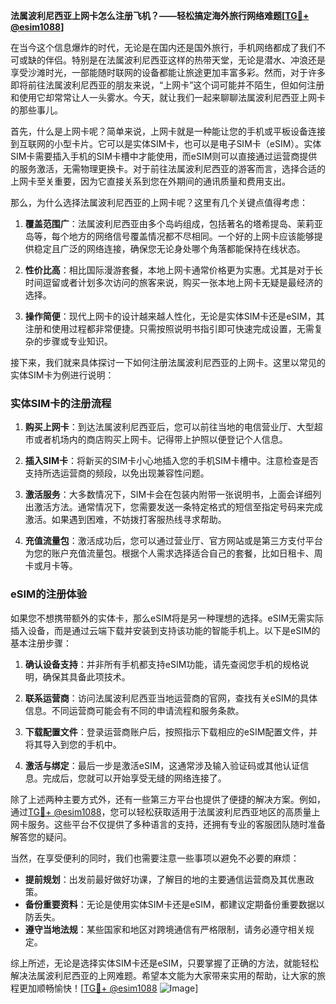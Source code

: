 **法属波利尼西亚上网卡怎么注册飞机？——轻松搞定海外旅行网络难题[[TG💪+ @esim1088](https://t.me/s/esim1088)]**

在当今这个信息爆炸的时代，无论是在国内还是国外旅行，手机网络都成了我们不可或缺的伴侣。特别是在法属波利尼西亚这样的热带天堂，无论是潜水、冲浪还是享受沙滩时光，一部能随时联网的设备都能让旅途更加丰富多彩。然而，对于许多即将前往法属波利尼西亚的朋友来说，“上网卡”这个词可能并不陌生，但如何注册和使用它却常常让人一头雾水。今天，就让我们一起来聊聊法属波利尼西亚上网卡的那些事儿。

首先，什么是上网卡呢？简单来说，上网卡就是一种能让您的手机或平板设备连接到互联网的小型卡片。它可以是实体SIM卡，也可以是电子SIM卡（eSIM）。实体SIM卡需要插入手机的SIM卡槽中才能使用，而eSIM则可以直接通过运营商提供的服务激活，无需物理更换卡。对于前往法属波利尼西亚的游客而言，选择合适的上网卡至关重要，因为它直接关系到您在外期间的通讯质量和费用支出。

那么，为什么选择法属波利尼西亚的上网卡呢？这里有几个关键点值得考虑：

1. **覆盖范围广**：法属波利尼西亚由多个岛屿组成，包括著名的塔希提岛、茉莉亚岛等，每个地方的网络信号覆盖情况都不尽相同。一个好的上网卡应该能够提供稳定且广泛的网络连接，确保您无论身处哪个角落都能保持在线状态。

2. **性价比高**：相比国际漫游套餐，本地上网卡通常价格更为实惠。尤其是对于长时间逗留或者计划多次访问的旅客来说，购买一张本地上网卡无疑是最经济的选择。

3. **操作简便**：现代上网卡的设计越来越人性化，无论是实体SIM卡还是eSIM，其注册和使用过程都非常便捷。只需按照说明书指引即可快速完成设置，无需复杂的步骤或专业知识。

接下来，我们就来具体探讨一下如何注册法属波利尼西亚的上网卡。这里以常见的实体SIM卡为例进行说明：

### 实体SIM卡的注册流程

1. **购买上网卡**：到达法属波利尼西亚后，您可以前往当地的电信营业厅、大型超市或者机场内的商店购买上网卡。记得带上护照以便登记个人信息。

2. **插入SIM卡**：将新买的SIM卡小心地插入您的手机SIM卡槽中。注意检查是否支持所选运营商的频段，以免出现兼容性问题。

3. **激活服务**：大多数情况下，SIM卡会在包装内附带一张说明书，上面会详细列出激活方法。通常情况下，您需要发送一条特定格式的短信至指定号码来完成激活。如果遇到困难，不妨拨打客服热线寻求帮助。

4. **充值流量包**：激活成功后，您可以通过营业厅、官方网站或是第三方支付平台为您的账户充值流量包。根据个人需求选择适合自己的套餐，比如日租卡、周卡或月卡等。

### eSIM的注册体验

如果您不想携带额外的实体卡，那么eSIM将是另一种理想的选择。eSIM无需实际插入设备，而是通过云端下载并安装到支持该功能的智能手机上。以下是eSIM的基本注册步骤：

1. **确认设备支持**：并非所有手机都支持eSIM功能，请先查阅您手机的规格说明，确保其具备此项技术。

2. **联系运营商**：访问法属波利尼西亚当地运营商的官网，查找有关eSIM的具体信息。不同运营商可能会有不同的申请流程和服务条款。

3. **下载配置文件**：登录运营商账户后，按照指示下载相应的eSIM配置文件，并将其导入到您的手机中。

4. **激活与绑定**：最后一步是激活eSIM，这通常涉及输入验证码或其他认证信息。完成后，您就可以开始享受无缝的网络连接了。

除了上述两种主要方式外，还有一些第三方平台也提供了便捷的解决方案。例如，通过[TG💪+ @esim1088](https://t.me/s/esim1088)，您可以轻松获取适用于法属波利尼西亚地区的高质量上网卡服务。这些平台不仅提供了多种语言的支持，还拥有专业的客服团队随时准备解答您的疑问。

当然，在享受便利的同时，我们也需要注意一些事项以避免不必要的麻烦：

- **提前规划**：出发前最好做好功课，了解目的地的主要通信运营商及其优惠政策。
- **备份重要资料**：无论是使用实体SIM卡还是eSIM，都建议定期备份重要数据以防丢失。
- **遵守当地法规**：某些国家和地区对跨境通信有严格限制，请务必遵守相关规定。

综上所述，无论是选择实体SIM卡还是eSIM，只要掌握了正确的方法，就能轻松解决法属波利尼西亚的上网难题。希望本文能为大家带来实用的帮助，让大家的旅程更加顺畅愉快！[[TG💪+ @esim1088](https://t.me/s/esim1088) ![Image](https://i.postimg.cc/4NQfJmqS/Snipaste-2025-05-13-00-14-12.png)]